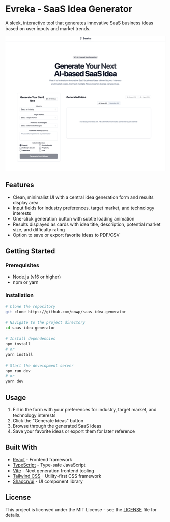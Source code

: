 # Evreka - SaaS Idea Generator

A sleek, interactive tool that generates innovative SaaS business ideas based on user inputs and market trends.

![SaaS Idea Generator Screenshot](./public/images/app-screenshot.png)

## Features

- Clean, minimalist UI with a central idea generation form and results display area
- Input fields for industry preferences, target market, and technology interests
- One-click generation button with subtle loading animation
- Results displayed as cards with idea title, description, potential market size, and difficulty rating
- Option to save or export favorite ideas to PDF/CSV

## Getting Started

### Prerequisites

- Node.js (v16 or higher)
- npm or yarn

### Installation

```bash
# Clone the repository
git clone https://github.com/onwp/saas-idea-generator

# Navigate to the project directory
cd saas-idea-generator

# Install dependencies
npm install
# or
yarn install

# Start the development server
npm run dev
# or
yarn dev
```

## Usage

1. Fill in the form with your preferences for industry, target market, and technology interests
2. Click the "Generate Ideas" button
3. Browse through the generated SaaS ideas
4. Save your favorite ideas or export them for later reference

## Built With

- [React](https://reactjs.org/) - Frontend framework
- [TypeScript](https://www.typescriptlang.org/) - Type-safe JavaScript
- [Vite](https://vitejs.dev/) - Next generation frontend tooling
- [Tailwind CSS](https://tailwindcss.com/) - Utility-first CSS framework
- [Shadcn/ui](https://ui.shadcn.com/) - UI component library

## License

This project is licensed under the MIT License - see the [LICENSE](LICENSE) file for details.
